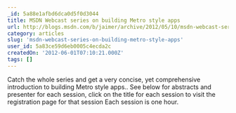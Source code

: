 ```yaml
---
_id: 5a88e1afbd6dca0d5f0d3044
title: MSDN Webcast series on building Metro style apps
url: http://blogs.msdn.com/b/jaimer/archive/2012/05/10/msdn-webcast-series-on-building-metro-style-apps.aspx
category: articles
slug: 'msdn-webcast-series-on-building-metro-style-apps'
user_id: 5a83ce59d6eb0005c4ecda2c
createdOn: '2012-06-01T07:10:21.000Z'
tags: []
---
```


Catch the whole series and get a very concise, yet comprehensive introduction to building Metro style apps..
See below for abstracts and presenter for each session, click on the title for each session to visit the registration page for that session
Each session is one hour.
